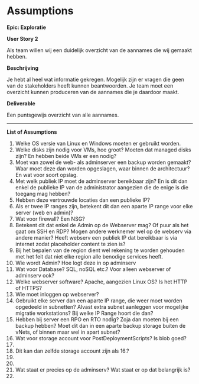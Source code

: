 
# Assumptions

__Epic: Exploratie__

__User Story 2__

Als team willen wij een duidelijk overzicht van de aannames die wij gemaakt hebben.

__Beschrijving__

Je hebt al heel wat informatie gekregen. Mogelijk zijn er vragen die geen van de stakeholders heeft kunnen beantwoorden. Je team moet een overzicht kunnen produceren van de aannames die je daardoor maakt.

__Deliverable__

Een puntsgewijs overzicht van alle aannames.

---

__List of Assumptions__

1. Welke OS versie van Linux en Windows moeten er gebruikt worden.
2. Welke disks zijn nodig voor VMs, hoe groot? Moeten dat managed disks zijn? En hebben beide VMs er een nodig?
3. Moet van zowel de web- als adminserver een backup worden gemaakt? Waar moet deze dan worden opgeslagen, waar binnen de architectuur? En wat voor soort opslag.
4. Met welk publiek IP moet de adminserver bereikbaar zijn? En is dit dan enkel de publieke IP van de administrator aangezien die de enige is die toegang mag hebben?
5. Hebben deze vertrouwde locaties dan een publieke IP?
6. Als er twee IP ranges zijn, betekent dit dan een aparte IP range voor elke server (web en admin)?
7. Wat voor firewall? Een NSG?
8. Betekent dit dat enkel de Admin op de Webserver mag? Of puur als het gaat om SSH en RDP? Mogen andere werknemer wel op de webserv via andere manier? Heeft webserv een publiek IP dat bereikbaar is via internet zodat placeholder content te zien is?
9. Bij het bepalen van de region dient wel rekening te worden gehouden met het feit dat niet elke region alle benodige services heeft.
10. Wie wordt Admin? Hoe logt deze in op adminserv
11. Wat voor Database? SQL, noSQL etc.? Voor alleen webserver of adminserv ook?
12. Welke webserver software? Apache, aangezien Linux OS? Is het HTTP of HTTPS?
13. Wie moet inloggen op webserver? 
14. Gebruikt elke server dan een aparte IP range, die weer moet worden opgedeeld in subnetten? Alvast extra subnet aanleggen voor mogelijke migratie workstations? Bij welke IP Range hoort die dan?
15. Hebben bij server een RPO en RTO nodig? Zoja dan moeten bij een backup hebben? Moet dit dan in een aparte backup storage buiten de vNets, of binnen maar wel in apart subnet? 
16. Wat voor storage account voor PostDeploymentScripts? Is blob goed?
17. 
18. Dit kan dan zelfde storage account zijn als 16.?
19. 
20. 
21. Wat staat er precies op de adminserv? Wat staat er op dat belangrijk is?
22. 


